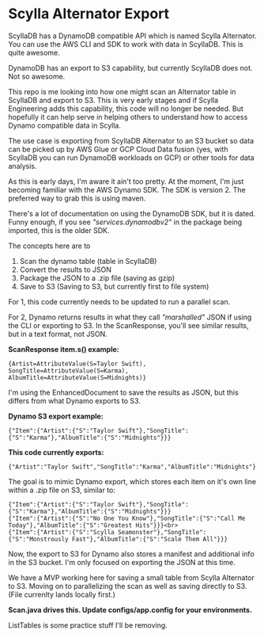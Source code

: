 # Scylla Alternator Export

ScyllaDB has a DynamoDB compatible API which is named Scylla Alternator. You can use the AWS CLI and SDK to work with data in ScyllaDB. This is quite awesome.

DynamoDB has an export to S3 capability, but currently ScyllaDB does not. Not so awesome.

This repo is me looking into how one might scan an Alternator table in ScyllaDB and export to S3. This is very early stages and if Scylla Engineering adds this capability, this code will no longer be needed. But hopefully it can help serve in helping others to understand how to access Dynamo compatible data in Scylla.

The use case is exporting from ScyllaDB Alternator to an S3 bucket so data can be picked up by AWS Glue or GCP Cloud Data fusion (yes, with ScyllaDB you can run DynamoDB workloads on GCP) or other tools for data analysis. 

As this is early days, I'm aware it ain't too pretty.  At the moment, I'm just becoming familiar with the AWS Dynamo SDK.  The SDK is version 2. The preferred way to grab this is using maven.  

There's a lot of documentation on using the DynamoDB SDK, but it is dated.  Funny enough, if you see _"services.dynamodbv2"_ in the package being imported, this is the older SDK.

The concepts here are to
1. Scan the dynamo table (table in ScyllaDB)
2. Convert the results to JSON
3. Package the JSON to a .zip file (saving as gzip)
4. Save to S3 (Saving to S3, but currently first to file system)

For 1, this code currently needs to be updated to run a parallel scan.

For 2, Dynamo returns results in what they call _"marshalled"_ JSON if using the CLI or exporting to S3.  In the ScanResponse, you'll see similar results, but in a text format, not JSON. 

**ScanResponse item.s() example:**
```
{Artist=AttributeValue(S=Taylor Swift), SongTitle=AttributeValue(S=Karma), AlbumTitle=AttributeValue(S=Midnights)}
```
 I'm using the EnhancedDocument to save the results as JSON, but this differs from what Dynamo exports to S3.

**Dynamo S3 export example:**
```
{"Item":{"Artist":{"S":"Taylor Swift"},"SongTitle":{"S":"Karma"},"AlbumTitle":{"S":"Midnights"}}}
```
**This code currently exports:**
```
{"Artist":"Taylor Swift","SongTitle":"Karma","AlbumTitle":"Midnights"}
```
The goal is to mimic Dynamo export, which stores each item on it's own line within a .zip file on S3, similar to:
```
{"Item":{"Artist":{"S":"Taylor Swift"},"SongTitle":{"S":"Karma"},"AlbumTitle":{"S":"Midnights"}}}
{"Item":{"Artist":{"S":"No One You Know"},"SongTitle":{"S":"Call Me Today"},"AlbumTitle":{"S":"Greatest Hits"}}}<br>
{"Item":{"Artist":{"S":"Scylla Seamonster"},"SongTitle":{"S":"Monstrously Fast"},"AlbumTitle":{"S":"Scale Them All"}}}
```
Now, the export to S3 for Dynamo also stores a manifest and additional info in the S3 bucket. I'm only focused on exporting the JSON at this time.

We have a MVP working here for saving a small table from Scylla Alternator to S3.  Moving on to parallelizing the scan as well as saving directly to S3. (File currenlty lands locally first.)


**Scan.java drives this. Update configs/app.config for your environments.**

 ListTables is some practice stuff I'll be removing.

